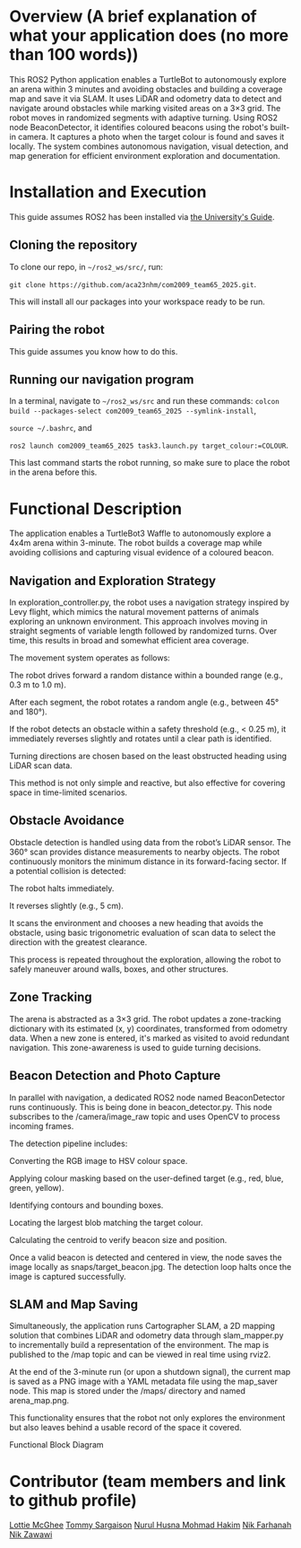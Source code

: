 # Overview (A brief explanation of what your application does (no more than 100 words))
This ROS2 Python application enables a TurtleBot to autonomously explore an arena within 3 minutes and avoiding obstacles and building a coverage map and save it via SLAM. It uses LiDAR and odometry data to detect and navigate around obstacles while marking visited areas on a 3×3 grid. The robot moves in randomized segments with adaptive turning. Using ROS2 node BeaconDetector, it identifies coloured beacons using the robot's built-in camera. It captures a photo when the target colour is found and saves it locally. The system combines autonomous navigation, visual detection, and map generation for efficient environment exploration and documentation.

# Installation and Execution

This guide assumes ROS2 has been installed via [the University's Guide](https://tom-howard.github.io/com2009/ros/).

## Cloning the repository
To clone our repo, in `~/ros2_ws/src/`, run:

`git clone https://github.com/aca23nhm/com2009_team65_2025.git`.

This will install all our packages into your workspace ready to be run.

## Pairing the robot
This guide assumes you know how to do this.

## Running our navigation program

In a terminal, navigate to `~/ros2_ws/src` and run these commands:
`colcon build --packages-select com2009_team65_2025 --symlink-install`,

`source ~/.bashrc`, and

`ros2 launch com2009_team65_2025 task3.launch.py target_colour:=COLOUR`.

This last command starts the robot running, so make sure to place the robot in the arena
before this.

# Functional Description
The application enables a TurtleBot3 Waffle to autonomously explore a 4x4m arena within 3-minute. The robot builds a coverage map while avoiding collisions and capturing visual evidence of a coloured beacon.

## Navigation and Exploration Strategy
In exploration_controller.py, the robot uses a navigation strategy inspired by Levy flight, which mimics the natural movement patterns of animals exploring an unknown environment. This approach involves moving in straight segments of variable length followed by randomized turns. Over time, this results in broad and somewhat efficient area coverage.

The movement system operates as follows:

The robot drives forward a random distance within a bounded range (e.g., 0.3 m to 1.0 m).

After each segment, the robot rotates a random angle (e.g., between 45° and 180°).

If the robot detects an obstacle within a safety threshold (e.g., < 0.25 m), it immediately reverses slightly and rotates until a clear path is identified.

Turning directions are chosen based on the least obstructed heading using LiDAR scan data.

This method is not only simple and reactive, but also effective for covering space in time-limited scenarios.

## Obstacle Avoidance
Obstacle detection is handled using data from the robot’s LiDAR sensor. The 360° scan provides distance measurements to nearby objects. The robot continuously monitors the minimum distance in its forward-facing sector. If a potential collision is detected:

The robot halts immediately.

It reverses slightly (e.g., 5 cm).

It scans the environment and chooses a new heading that avoids the obstacle, using basic trigonometric evaluation of scan data to select the direction with the greatest clearance.

This process is repeated throughout the exploration, allowing the robot to safely maneuver around walls, boxes, and other structures.

## Zone Tracking
The arena is abstracted as a 3×3 grid. The robot updates a zone-tracking dictionary with its estimated (x, y) coordinates, transformed from odometry data. When a new zone is entered, it's marked as visited to avoid redundant navigation. This zone-awareness is used to guide turning decisions.

## Beacon Detection and Photo Capture
In parallel with navigation, a dedicated ROS2 node named BeaconDetector runs continuously. This is being done in beacon_detector.py. This node subscribes to the /camera/image_raw topic and uses OpenCV to process incoming frames.

The detection pipeline includes:

Converting the RGB image to HSV colour space.

Applying colour masking based on the user-defined target (e.g., red, blue, green, yellow).

Identifying contours and bounding boxes.

Locating the largest blob matching the target colour.

Calculating the centroid to verify beacon size and position.

Once a valid beacon is detected and centered in view, the node saves the image locally as snaps/target_beacon.jpg. The detection loop halts once the image is captured successfully.

## SLAM and Map Saving
Simultaneously, the application runs Cartographer SLAM, a 2D mapping solution that combines LiDAR and odometry data through slam_mapper.py to incrementally build a representation of the environment. The map is published to the /map topic and can be viewed in real time using rviz2.

At the end of the 3-minute run (or upon a shutdown signal), the current map is saved as a PNG image with a YAML metadata file using the map_saver node. This map is stored under the /maps/ directory and named arena_map.png.

This functionality ensures that the robot not only explores the environment but also leaves behind a usable record of the space it covered.

Functional Block Diagram

# Contributor (team members and link to github profile)
[Lottie McGhee](https://github.com/drearyplane8)
[Tommy Sargaison](https://github.com/tommmicron)
[Nurul Husna Mohmad Hakim](https://github.com/aca23nhm)
[Nik Farhanah Nik Zawawi](https://github.com/anahnick)
